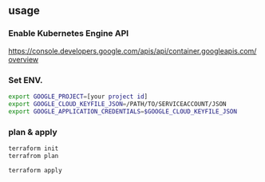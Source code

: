 ## usage

### Enable Kubernetes Engine API

https://console.developers.google.com/apis/api/container.googleapis.com/overview

### Set ENV.

```bash
export GOOGLE_PROJECT=[your project id]
export GOOGLE_CLOUD_KEYFILE_JSON=/PATH/TO/SERVICEACCOUNT/JSON
export GOOGLE_APPLICATION_CREDENTIALS=$GOOGLE_CLOUD_KEYFILE_JSON
```

### plan & apply

```bash
terraform init
terrafrom plan
```

```bash
terraform apply
```
